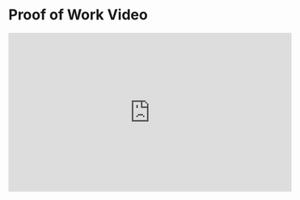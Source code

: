 # Proof of Work Video

<iframe width="560" height="315" src="https://www.youtube-nocookie.com/embed/qcz_Dr_lRL8?rel=0" frameborder="0" allow="autoplay; encrypted-media" allowfullscreen></iframe>
